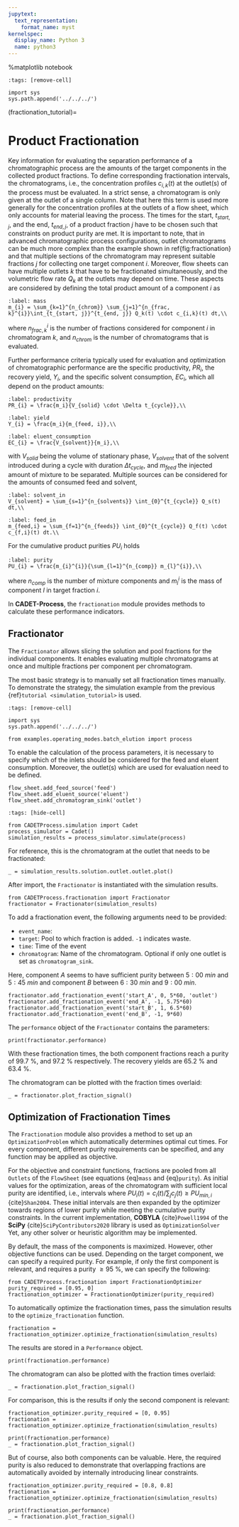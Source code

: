 ```yaml
---
jupytext:
  text_representation:
    format_name: myst
kernelspec:
  display_name: Python 3
  name: python3
---
```


%matplotlib notebook

```{code-cell} ipython3
:tags: [remove-cell]

import sys
sys.path.append('../../../')
```

(fractionation_tutorial)=
# Product Fractionation
Key information for evaluating the separation performance of a chromatographic process are the amounts of the target components in the collected product fractions.
To define corresponding fractionation intervals, the chromatograms, i.e., the concentration profiles $c_{i,k}\left(t\right)$ at the outlet(s) of the process must be evaluated.
In a strict sense, a chromatogram is only given at the outlet of a single column. Note that here this term is used more generally for the concentration profiles at the outlets of a flow sheet, which only accounts for material leaving the process. 
The times for the start, $t_{start, j}$, and the end, $t_{end, j}$, of a product fraction $j$ have to be chosen such that constraints on product purity are met.
It is important to note, that in advanced chromatographic process configurations, outlet chromatograms can be much more complex than the example shown in ref{fig:fractionation} and that multiple sections of the chromatogram may represent suitable fractions $j$ for collecting one target component $i$.
Moreover, flow sheets can have multiple outlets $k$ that have to be fractionated simultaneously, and the volumetric flow rate $Q_k$ at the outlets may depend on time.
These aspects are considered by defining the total product amount of a component $i$ as 

```{math}
:label: mass
m_{i} = \sum_{k=1}^{n_{chrom}} \sum_{j=1}^{n_{frac, k}^{i}}\int_{t_{start, j}}^{t_{end, j}} Q_k(t) \cdot c_{i,k}(t) dt,\\
```

where $n_{frac, k}^{i}$ is the number of fractions considered for component $i$ in chromatogram $k$, and $n_{chrom}$ is the number of chromatograms that is evaluated. 

Further performance criteria typically used for evaluation and optimization of chromatographic performance are the specific productivity, $PR_i$, the recovery yield, $Y_i$, and the specific solvent consumption, $EC_i$, which all depend on the product amounts:

```{math}
:label: productivity
PR_{i} = \frac{m_i}{V_{solid} \cdot \Delta t_{cycle}},\\
```

```{math}
:label: yield
Y_{i} = \frac{m_i}{m_{feed, i}},\\
```

```{math}
:label: eluent_consumption
EC_{i} = \frac{V_{solvent}}{m_i},\\
```

with $V_{solid}$ being the volume of stationary phase, $V_{solvent}$ that of the solvent introduced during a cycle with duration $\Delta t_{cycle}$, and $m_{feed}$ the injected amount of mixture to be separated. Multiple sources can be considered for the amounts of consumed feed and solvent,

```{math}
:label: solvent_in
V_{solvent} = \sum_{s=1}^{n_{solvents}} \int_{0}^{t_{cycle}} Q_s(t) dt,\\
```

```{math}
:label: feed_in
m_{feed,i} = \sum_{f=1}^{n_{feeds}} \int_{0}^{t_{cycle}} Q_f(t) \cdot c_{f,i}(t) dt.\\
```

For the cumulative product purities $PU_i$ holds

```{math}
:label: purity
PU_{i} = \frac{m_{i}^{i}}{\sum_{l=1}^{n_{comp}} m_{l}^{i}},\\
```

where $n_{comp}$ is the number of mixture components and $m_{l}^{i}$ is the mass of component $l$ in target fraction $i$.

In **CADET-Process**, the `fractionation` module provides methods to calculate these performance indicators.


## Fractionator
The `Fractionator` allows slicing the solution and pool fractions for the individual components.
It enables evaluating multiple chromatograms at once and multiple fractions per component per chromatogram.

The most basic strategy is to manually set all fractionation times manually.
To demonstrate the strategy, the simulation example from the previous {ref}`tutorial <simulation_tutorial>` is used.

```{code-cell} ipython3
:tags: [remove-cell]

import sys
sys.path.append('../../../')

from examples.operating_modes.batch_elution import process
```

To enable the calculation of the process parameters, it is necessary to specify which of the inlets should be considered for the feed and eluent consumption.
Moreover, the outlet(s) which are used for evaluation need to be defined.

```
flow_sheet.add_feed_source('feed')
flow_sheet.add_eluent_source('eluent')
flow_sheet.add_chromatogram_sink('outlet')
```

```{code-cell} ipython3
:tags: [hide-cell]

from CADETProcess.simulation import Cadet
process_simulator = Cadet()
simulation_results = process_simulator.simulate(process)
```

For reference, this is the chromatogram at the outlet that needs to be fractionated:

```{code-cell} ipython3
_ = simulation_results.solution.outlet.outlet.plot()
```

After import, the `Fractionator` is instantiated with the simulation results.

```{code-cell} ipython3
from CADETProcess.fractionation import Fractionator
fractionator = Fractionator(simulation_results)
```

To add a fractionation event, the following arguments need to be provided:
- `event_name`:
- `target`: Pool to which fraction is added. `-1` indicates waste. 
- `time`: Time of the event
- `chromatogram`: Name of the chromatogram. Optional if only one outlet is set as `chromatogram_sink`.

Here, component $A$ seems to have sufficient purity between $5:00~min$ and $5:45~min$ and component $B$ between $6:30~min$ and $9:00~min$.

```{code-cell} ipython3
fractionator.add_fractionation_event('start_A', 0, 5*60, 'outlet')
fractionator.add_fractionation_event('end_A', -1, 5.75*60)
fractionator.add_fractionation_event('start_B', 1, 6.5*60)
fractionator.add_fractionation_event('end_B', -1, 9*60)
```

The `performance` object of the `Fractionator` contains the parameters:
```{code-cell} ipython3
print(fractionator.performance)
```
With these fractionation times, the both component fractions reach a purity of $99.7~\%$, and $97.2~\%$  respectively.
The recovery yields are $65.2~\%$ and $63.4~\%$.

The chromatogram can be plotted with the fraction times overlaid:
```{code-cell} ipython3
_ = fractionator.plot_fraction_signal()
```

## Optimization of Fractionation Times
The `Fractionation` module also provides a method to set up an `OptimizationProblem` which automatically determines optimal cut times.
For every component, different purity requirements can be specified, and any function may be applied as objective.

For the objective and constraint functions, fractions are pooled from all `Outlets` of the `FlowSheet` (see equations {eq}`mass` and {eq}`purity`).
As initial values for the optimization, areas of the chromatogram with sufficient local purity are identified, i.e., intervals where $PU_i(t)=c_i(t)/\sum_j c_j(t)\geq PU_{min,i}$ {cite}`Shan2004`.
These initial intervals are then expanded by the optimizer towards regions of lower purity while meeting the cumulative purity constraints.
In the current implementation, **COBYLA** {cite}`Powell1994` of the **SciPy** {cite}`SciPyContributors2020` library is used as `OptimizationSolver`
Yet, any other solver or heuristic algorithm may be implemented.

By default, the mass of the components is maximized.
However, other objective functions can be used.
Depending on the target component, we can specify a required purity. 
For example, if only the first component is relevant, and requires a purity $\ge 95~\%$, we can specify the following:

```{code-cell} ipython3
from CADETProcess.fractionation import FractionationOptimizer
purity_required = [0.95, 0]
fractionation_optimizer = FractionationOptimizer(purity_required)
```

To automatically optimize the fractionation times, pass the simulation results to the `optimize_fractionation` function.
```{code-cell} ipython3
fractionation = fractionation_optimizer.optimize_fractionation(simulation_results)
```

The results are stored in a `Performance` object.

```{code-cell} ipython3
print(fractionation.performance)
```

The chromatogram can also be plotted with the fraction times overlaid:

```{code-cell} ipython3
_ = fractionation.plot_fraction_signal()
```

For comparison, this is the results if only the second component is relevant:

```{code-cell} ipython3
fractionation_optimizer.purity_required = [0, 0.95]
fractionation = fractionation_optimizer.optimize_fractionation(simulation_results)

print(fractionation.performance)
_ = fractionation.plot_fraction_signal()
```

But of course, also both components can be valuable.
Here, the required purity is also reduced to demonstrate that overlapping fractions are automatically avoided by internally introducing linear constraints.

```{code-cell} ipython3
fractionation_optimizer.purity_required = [0.8, 0.8]
fractionation = fractionation_optimizer.optimize_fractionation(simulation_results)

print(fractionation.performance)
_ = fractionation.plot_fraction_signal()
```

